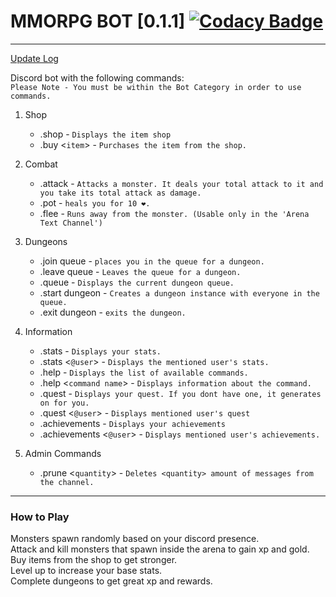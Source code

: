 # MMORPG BOT [0.1.1] [![Codacy Badge](https://api.codacy.com/project/badge/Grade/1c2190eebe2d4d94890547f0f7b7b3ce)](https://www.codacy.com/manual/alecfox8/MMORPG-Bot?utm_source=github.com&amp;utm_medium=referral&amp;utm_content=Alec-Fox/MMORPG-Bot&amp;utm_campaign=Badge_Grade)

------------
[Update Log](https://github.com/Alec-Fox/MMORPG-Bot/blob/master/CHANGELOG.md)


Discord bot with the following commands:<br />
`Please Note - You must be within the Bot Category in order to use commands.`
1. Shop
      + .shop - `Displays the item shop`
      + .buy <`item`> - `Purchases the item from the shop.`

1. Combat
      + .attack - `Attacks a monster. It deals your total attack to it and you take its total attack as damage.`
      + .pot - `heals you for 10 ❤.`
      + .flee - `Runs away from the monster. (Usable only in the 'Arena Text Channel')`

1. Dungeons
      + .join queue - `places you in the queue for a dungeon.`
      + .leave queue - `Leaves the queue for a dungeon.`
      + .queue - `Displays the current dungeon queue.`
      + .start dungeon - `Creates a dungeon instance with everyone in the queue.`
      + .exit dungeon - `exits the dungeon.`

1. Information
      + .stats - `Displays your stats.`
      + .stats <`@user`> - `Displays the mentioned user's stats.`
      + .help - `Displays the list of available commands.`
      + .help <`command name`> - `Displays information about the command.`
      + .quest - `Displays your quest. If you dont have one, it generates on for you.`
      + .quest <`@user`> - `Displays mentioned user's quest`
      + .achievements - `Displays your achievements`
      + .achievements <`@user`> - `Displays mentioned user's achievements.`

1. Admin Commands
      + .prune <`quantity`> - `Deletes <quantity> amount of messages from the channel.`

------------

### How to Play
Monsters spawn randomly based on your discord presence. <br />
Attack and kill monsters that spawn inside the arena to gain xp and gold.<br />
Buy items from the shop to get stronger.<br />
Level up to increase your base stats.<br />
Complete dungeons to get great xp and rewards.<br />
